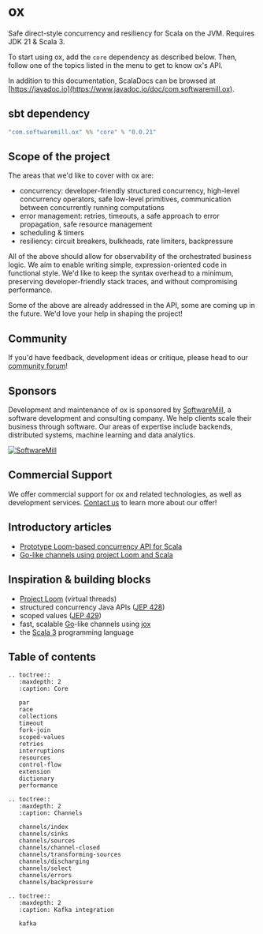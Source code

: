 # ox

Safe direct-style concurrency and resiliency for Scala on the JVM. Requires JDK 21 & Scala 3.

To start using ox, add the `core` dependency as described below. Then, follow one of the topics listed in the menu
to get to know ox's API.

In addition to this documentation, ScalaDocs can be browsed at [https://javadoc.io](https://www.javadoc.io/doc/com.softwaremill.ox).

## sbt dependency

```scala
"com.softwaremill.ox" %% "core" % "0.0.21"
```

## Scope of the project

The areas that we'd like to cover with ox are:

* concurrency: developer-friendly structured concurrency, high-level concurrency operators, safe low-level primitives, communication between concurrently running computations
* error management: retries, timeouts, a safe approach to error propagation, safe resource management
* scheduling & timers
* resiliency: circuit breakers, bulkheads, rate limiters, backpressure

All of the above should allow for observability of the orchestrated business logic. We aim to enable writing simple, expression-oriented code in functional style. We'd like to keep the syntax overhead to a minimum, preserving developer-friendly stack traces, and without compromising performance.

Some of the above are already addressed in the API, some are coming up in the future. We'd love your help in shaping the project!

## Community

If you'd have feedback, development ideas or critique, please head to our [community forum](https://softwaremill.community/c/ox/12)!

## Sponsors

Development and maintenance of ox is sponsored by [SoftwareMill](https://softwaremill.com), a software development and consulting company. We help clients scale their business through software. Our areas of expertise include backends, distributed systems, machine learning and data analytics. 

[![](https://files.softwaremill.com/logo/logo.png "SoftwareMill")](https://softwaremill.com)

## Commercial Support

We offer commercial support for ox and related technologies, as well as development services. [Contact us](https://softwaremill.com/contact/) to learn more about our offer!

## Introductory articles

* [Prototype Loom-based concurrency API for Scala](https://softwaremill.com/prototype-loom-based-concurrency-api-for-scala/)
* [Go-like channels using project Loom and Scala](https://softwaremill.com/go-like-channels-using-project-loom-and-scala/)

## Inspiration & building blocks

* [Project Loom](https://openjdk.org/projects/loom/) (virtual threads)
* structured concurrency Java APIs ([JEP 428](https://openjdk.org/jeps/428))
* scoped values ([JEP 429](https://openjdk.org/jeps/429))
* fast, scalable [Go](https://golang.org)-like channels using [jox](https://github.com/softwaremill/jox)
* the [Scala 3](https://www.scala-lang.org) programming language

## Table of contents

```eval_rst
.. toctree::
   :maxdepth: 2
   :caption: Core

   par
   race
   collections
   timeout
   fork-join
   scoped-values
   retries
   interruptions
   resources
   control-flow
   extension
   dictionary
   performance

.. toctree::
   :maxdepth: 2
   :caption: Channels

   channels/index
   channels/sinks
   channels/sources
   channels/channel-closed
   channels/transforming-sources
   channels/discharging
   channels/select
   channels/errors
   channels/backpressure

.. toctree::
   :maxdepth: 2
   :caption: Kafka integration

   kafka
